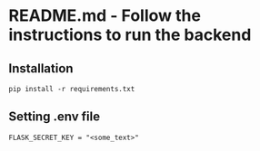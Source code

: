 # README.md - Follow the instructions to run the backend

## Installation

```
pip install -r requirements.txt
```

## Setting .env file

```
FLASK_SECRET_KEY = "<some_text>"
```
